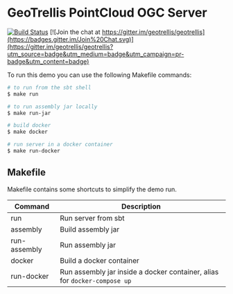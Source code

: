 # GeoTrellis PointCloud OGC Server 

[![Build Status](https://travis-ci.org/geotrellis/geotrellis-pointcloud-server.svg?branch=master)](https://travis-ci.org/geotrellis/geotrellis-pointcloud-server)
[![Join the chat at https://gitter.im/geotrellis/geotrellis](https://badges.gitter.im/Join%20Chat.svg)](https://gitter.im/geotrellis/geotrellis?utm_source=badge&utm_medium=badge&utm_campaign=pr-badge&utm_content=badge)

To run this demo you can use the following Makefile commands:

```bash
# to run from the sbt shell
$ make run

# to run assembly jar locally
$ make run-jar

# build docker
$ make docker

# run server in a docker container
$ make run-docker
```

## Makefile

Makefile contains some shortcuts to simplify the demo run.

| Command          | Description                                                              |
|------------------|--------------------------------------------------------------------------|
|run               |Run server from sbt                                                       |
|assembly          |Build assembly jar                                                        |
|run-assembly      |Run assembly jar                                                          |
|docker            |Build a docker container                                                  |
|run-docker        |Run assembly jar inside a docker container, alias for `docker-compose up` |
